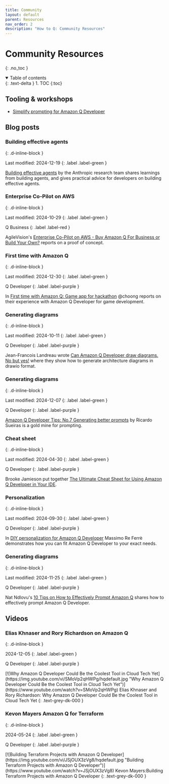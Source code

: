 ```yaml
---
title: Community
layout: default
parent: Resources
nav_order: 2
description: "How to Q: Community Resources"
---
```


# Community Resources
{: .no_toc }

<details open markdown="block">
  <summary>
    Table of contents
  </summary>
  {: .text-delta }
1. TOC
{:toc}
</details>

## Tooling & workshops

- [Simplify prompting for Amazon Q Developer](https://www.promptz.dev/)

## Blog posts

### Building effective agents
{: .d-inline-block }

Last modified: 2024-12-19
{: .label .label-green }

[Building effective agents](https://www.anthropic.com/research/building-effective-agents)
by the Anthropic research team shares learnings from building agents, and
gives practical advice for developers on building effective agents.

### Enterprise Co-Pilot on AWS
{: .d-inline-block }

Last modified: 2024-10-29
{: .label .label-green }

Q Business
{: .label .label-red }

AgileVision's [Enterprise Co-Pilot on AWS - Buy Amazon Q For Business or Build Your Own?](https://agilevision.io/blog/enterprise-co-pilot-on-aws-buy-amazon-q-for-business-or-build-your-own/) reports on a proof of concept.

### First time with Amazon Q
{: .d-inline-block }

Last modified: 2024-12-30
{: .label .label-green }

Q Developer
{: .label .label-purple }

In [First time with Amazon Q: Game app for hackathon](https://community.aws/content/2qvCsAVUoyD4awdLEv8KeMIDAqr/first-time-with-amazon-q-game-app-for-hackathon)
@choong reports on their experience with Amazon Q Developer for game development.

### Generating diagrams
{: .d-inline-block }

Last modified: 2024-10-11
{: .label .label-green }

Q Developer
{: .label .label-purple }

Jean-Francois Landreau wrote [Can Amazon Q Developer draw diagrams. No but yes!](https://community.aws/content/2nHdJM5CsZFElsGarZGVF9k45mp/can-amazon-q-developer-drawn-diagram-no-but-yes) where they show how to generate architecture diagrams in
drawio format.

### Generating diagrams
{: .d-inline-block }

Last modified: 2024-12-07
{: .label .label-green }

Q Developer
{: .label .label-purple }

[Amazon Q Developer Tips: No.7 Generating better prompts](https://community.aws/content/2ptGK7gERvVEyV1n18aRjEmUWNi/amazon-q-developer-tips-no-7-generating-better-prompts)
by Ricardo Sueiras is a gold mine for prompting.

### Cheat sheet
{: .d-inline-block }

Last modified: 2024-04-30
{: .label .label-green }

Q Developer
{: .label .label-purple }

Brooke Jamieson put together [The Ultimate Cheat Sheet for Using Amazon Q Developer in Your IDE](https://community.aws/content/2eYoqeFRqaVnk900emsknDfzhfW/the-ultimate-cheat-sheet-for-using-amazon-q-developer-in-your-ide?lang=en).

### Personalization
{: .d-inline-block }

Last modified: 2024-09-30
{: .label .label-green }

Q Developer
{: .label .label-purple }

In [DIY personalization for Amazon Q Developer](https://it20.info/2024/10/diy-personalization-for-amazon-q-developer/)
Massimo Re Ferrè demonstrates how you can fit Amazon Q Developer to your exact
needs.

### Generating diagrams
{: .d-inline-block }

Last modified: 2024-11-25
{: .label .label-green }

Q Developer
{: .label .label-purple }

Nat Ndlovu's [10 Tips on How to Effectively Prompt Amazon Q](https://dev.to/nat_ndlovu/10-tips-on-how-to-effectively-prompt-amazon-q-50k2)
shares how to effectively prompt Amazon Q Developer.


## Videos

### Elias Khnaser and Rory Richardson on Amazon Q
{: .d-inline-block }

2024-12-05
{: .label .label-green }

Q Developer
{: .label .label-purple }

<div class="video-item" markdown="1">
[![Why Amazon Q Developer Could Be the Coolest Tool in Cloud Tech Yet](https://img.youtube.com/vi/SMoVp2qHWPg/hqdefault.jpg "Why Amazon Q Developer Could Be the Coolest Tool in Cloud Tech Yet")](https://www.youtube.com/watch?v=SMoVp2qHWPg)
Elias Khnaser and Rory Richardson: Why Amazon Q Developer Could Be the Coolest Tool in Cloud Tech Yet
{: .text-grey-dk-000 }
</div>

### Kevon Mayers Amazon Q for Terraform
{: .d-inline-block }

2024-05-24
{: .label .label-green }

Q Developer
{: .label .label-purple }

<div class="video-item" markdown="1">
[![Building Terraform Projects with Amazon Q Developer](https://img.youtube.com/vi/JSjOUX3zVg8/hqdefault.jpg "Building Terraform Projects with Amazon Q Developer")](https://www.youtube.com/watch?v=JSjOUX3zVg8)
Kevon Mayers:Building Terraform Projects with Amazon Q Developer
{: .text-grey-dk-000 }
</div>
